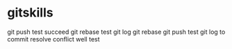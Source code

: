 # gitskills
git push test succeed
git rebase test
git log
git rebase
git push test
git log to commit
resolve conflict well
test
